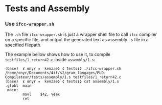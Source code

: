 # Tests and Assembly


### Use `ifcc-wrapper.sh`

The `.sh` file `ifcc-wrapper.sh` is just a wrapper shell file to call `ifcc` compiler on a specific file, and output the generated text as assembly `.s` file in a specified filepath.

The example bellow shows how to use it, to compile `testfiles/1_return42.c` inside `assembly/1.s`:

```shell
(base)  ❮ onyr ★  kenzae❯ ❮ tests❯❯ ./ifcc-wrapper.sh /home/onyr/Documents/4if/s2/gram_langages/PLD-Compilateur/tests/assembly/1.s testfiles/1_return42.c 
(base)  ❮ onyr ★  kenzae❯ ❮ tests❯❯ cat assembly/1.s 
.globl  main
 main: 
        movl    $42, %eax
        ret
```
